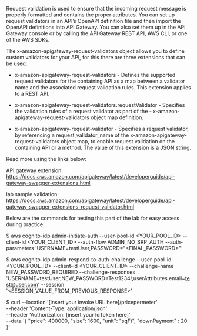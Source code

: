 <!-- Request Validation -->
Request validation is used to ensure that the incoming request message is properly formatted and contains the proper attributes. You can set up request validators in an API’s OpenAPI  definition file and then import the OpenAPI  definitions into API Gateway. You can also set them up in the API Gateway console or by calling the API Gateway REST API, AWS CLI, or one of the AWS SDKs.

The x-amazon-apigateway-request-validators  object allows you to define custom validators for your API, for this there are three extensions that can be used:

- x-amazon-apigateway-request-validators  - Defines the supported request validators for the containing API as a map between a validator name and the associated request validation rules. This extension applies to a REST API.

- x-amazon-apigateway-request-validators.requestValidator  - Specifies the validation rules of a request validator as part of the - x-amazon-apigateway-request-validators object map definition.

- x-amazon-apigateway-request-validator  - Specifies a request validator, by referencing a request_validator_name of the x-amazon-apigateway-request-validators object map, to enable request validation on   the containing API or a method. The value of this extension is a JSON string.

Read more using the links below:

API gateway extension: https://docs.aws.amazon.com/apigateway/latest/developerguide/api-gateway-swagger-extensions.html

lab sample validation: https://docs.aws.amazon.com/apigateway/latest/developerguide/api-gateway-swagger-extensions-request-validator.html

<!-- Test Authentication and Authorization -->

Below are the commands for testing this part of the lab for easy access during practice:

$ aws cognito-idp admin-initiate-auth --user-pool-id <YOUR_POOL_ID> --client-id <YOUR_CLIENT_ID> --auth-flow ADMIN_NO_SRP_AUTH --auth-parameters 'USERNAME=testUser,PASSWORD="<FINAL_PASSWORD>"'

$ aws cognito-idp admin-respond-to-auth-challenge --user-pool-id <YOUR_POOL_ID>  --client-id <YOUR_CLIENT_ID> --challenge-name NEW_PASSWORD_REQUIRED --challenge-responses 'USERNAME=testUser,NEW_PASSWORD=Test1234!,userAttributes.email=test@user.com' --session '<SESSION_VALUE_FROM_PREVIOUS_RESPONSE>'

$ curl --location '[insert your invoke URL here]/pricepermeter' \
--header 'Content-Type: application/json' \
--header 'Authorization: [insert your IdToken here]' \
--data '{
    "price": 400000,
    "size": 1600,
    "unit": "sqFt",
    "downPayment" : 20
}'


